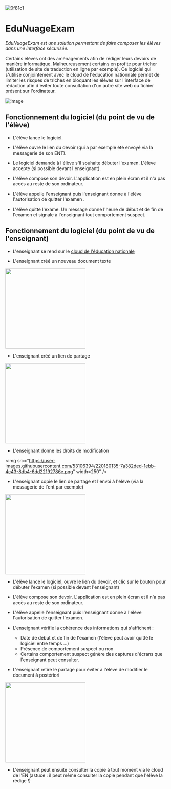 <!-- https://badgen.net/badge/EduNuageExam/T%C3%A9l%C3%A9charger/0f81c1?icon=github -->
![0f81c1](https://user-images.githubusercontent.com/53106394/220177662-84190745-6f65-44d8-aa69-57af03b523dd.svg)

# EduNuageExam

*EduNuageExam est une solution permettant de faire composer les élèves dans une interface sécurisée.*

Certains élèves ont des aménagements afin de rédiger leurs devoirs de manière informatique. Malheureusement certains en profite pour tricher (utilisation de site de traduction en ligne par exemple). Ce logiciel qui s'utilise conjointement avec le cloud de l'éducation nationnale permet de limiter les risques de triches en bloquant les élèves sur l'interface de rédaction afin d'éviter toute consultation d'un autre site web ou fichier présent sur l'ordinateur.

![image](https://user-images.githubusercontent.com/53106394/220179066-473031ce-4272-4149-a89c-691a4e7dfc54.png)


## Fonctionnement du logiciel (du point de vu de l'élève)

- L'élève lance le logiciel.

- L'élève ouvre le lien du devoir (qui a par exemple été envoyé via la messagerie de son ENT).

- Le logiciel demande à l'élève s'il souhaite débuter l'examen. L'élève accepte (si possible devant l'enseignant).

- L'élève compose son devoir. L'application est en plein écran et il n'a pas accès au reste de son ordinateur.

- L'élève appelle l'enseignant puis l'enseignant donne à l'élève l'autorisation de quitter l'examen .

- L'élève quitte l'exame. Un message donne l'heure de début et de fin de l'examen et signale à l'enseignant tout comportement suspect.

## Fonctionnement du logiciel (du point de vu de l'enseignant)

- L'enseignant se rend sur le [cloud de l'éducation nationale](https://nuage.apps.education.fr/)

- L'enseignant créé un nouveau document texte

<img src="https://user-images.githubusercontent.com/53106394/220179566-dbba53de-b307-40a1-8424-5e454573b693.png" width="250" />

- L'enseignant créé un lien de partage

<img src="https://user-images.githubusercontent.com/53106394/220180416-05fc1114-80ac-4c4e-b793-bc0b9cdb14c1.png" width="250" />

- L'enseignant donne les droits de modification

<img src="https://user-images.githubusercontent.com/53106394/220180135-7a382ded-1ebb-4c43-8db4-6dd22192786e.png" width=250" />

- L'enseignant copie le lien de partage et l'envoi à l'élève (via la messagerie de l'ent par exemple)

<img src="https://user-images.githubusercontent.com/53106394/220180743-c187a880-747c-44d2-b6af-a5dde9bac5d3.png" width="250" />

- L'élève lance le logiciel, ouvre le lien du devoir, et clic sur le bouton pour débuter l'examen (si possible devant l'enseignant)

- L'élève compose son devoir. L'application est en plein écran et il n'a pas accès au reste de son ordinateur.

- L'élève appelle l'enseignant puis l'enseignant donne à l'élève l'autorisation de quitter l'examen.

- L'enseignant vérifie la cohérence des informations qui s'affichent :
  - Date de début et de fin de l'examen (l'élève peut avoir quitté le logiciel entre temps ...)
  - Présence de comportement suspect ou non
  - Certains comportement suspect génère des captures d'écrans que l'enseignant peut consulter.

- L'enseignant retire le partage pour éviter à l'élève de modifier le document à postériori

<img src="https://user-images.githubusercontent.com/53106394/220181775-ffaa88fc-fb51-480e-bb40-d3fdc30cd723.png" width="250" />

- L'enseignant peut ensuite consulter la copie à tout moment via le cloud de l'EN (astuce : il peut même consulter la copie pendant que l'élève la rédige !)

